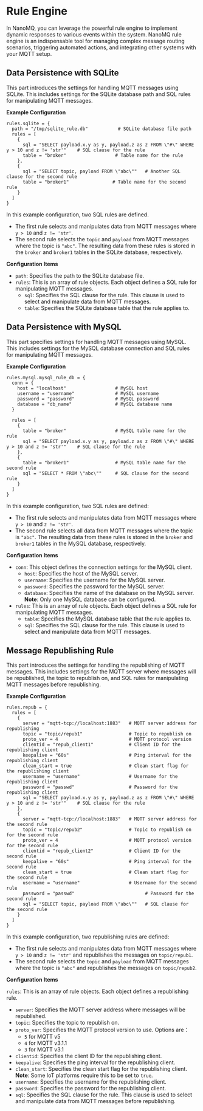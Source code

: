 # Rule Engine

In NanoMQ, you can leverage the powerful rule engine to implement dynamic responses to various events within the system. NanoMQ rule engine is an indispensable tool for managing complex message routing scenarios, triggering automated actions, and integrating other systems with your MQTT setup.

## Data Persistence with SQLite

This part introduces the settings for handling MQTT messages using SQLite. This includes settings for the SQLite database path and SQL rules for manipulating MQTT messages.

**Example Configuration**

```hcl
rules.sqlite = {
  path = "/tmp/sqlite_rule.db"           # SQLite database file path
  rules = [
    {
      sql = "SELECT payload.x.y as y, payload.z as z FROM \"#\" WHERE y > 10 and z != 'str'"    # SQL clause for the rule
      table = "broker"                  # Table name for the rule
    },
    {
      sql = "SELECT topic, payload FROM \"abc\""   # Another SQL clause for the second rule
      table = "broker1"                # Table name for the second rule
    }
  ]
}
```

In this example configuration, two SQL rules are defined.

- The first rule selects and manipulates data from MQTT messages where `y > 10` and `z != 'str'`. 
- The second rule selects the `topic` and `payload` from MQTT messages where the topic is `"abc"`. The resulting data from these rules is stored in the `broker` and `broker1` tables in the SQLite database, respectively.

**Configuration Items**

- `path`: Specifies the path to the SQLite database file.
- `rules`: This is an array of rule objects. Each object defines a SQL rule for manipulating MQTT messages.
  - `sql`: Specifies the SQL clause for the rule. This clause is used to select and manipulate data from MQTT messages.
  - `table`: Specifies the SQLite database table that the rule applies to.

## Data Persistence with MySQL

This part  specifies settings for handling MQTT messages using MySQL. This includes settings for the MySQL database connection and SQL rules for manipulating MQTT messages.

**Example Configuration**

```hcl
rules.mysql.mysql_rule_db = {
  conn = {
    host = "localhost"                  # MySQL host
    username = "username"               # MySQL username
    password = "password"               # MySQL password
    database = "db_name"                # MySQL database name
  }

  rules = [
    {
      table = "broker"                  # MySQL table name for the rule
      sql = "SELECT payload.x.y as y, payload.z as z FROM \"#\" WHERE y > 10 and z != 'str'"    # SQL clause for the rule
    },
    {
      table = "broker1"                 # MySQL table name for the second rule
      sql = "SELECT * FROM \"abc\""     # SQL clause for the second rule
    }
  ]
}

```

In this example configuration, two SQL rules are defined:

- The first rule selects and manipulates data from MQTT messages where `y > 10` and `z != 'str'`. 
- The second rule selects all data from MQTT messages where the topic is `"abc"`. The resulting data from these rules is stored in the `broker` and `broker1` tables in the MySQL database, respectively.

**Configuration Items**

- `conn`: This object defines the connection settings for the MySQL client.
  - `host`: Specifies the host of the MySQL server. 
  - `username`: Specifies the username for the MySQL server.
  - `password`: Specifies the password for the MySQL server.
  - `database`: Specifies the name of the database on the MySQL server. **Note**: Only one MySQL database can be configured. <!--这里对吗？-->
- `rules`: This is an array of rule objects. Each object defines a SQL rule for manipulating MQTT messages.
  - `table`: Specifies the MySQL database table that the rule applies to.
  - `sql`: Specifies the SQL clause for the rule. This clause is used to select and manipulate data from MQTT messages.

## Message Republishing Rule

This part introduces the settings for handling the republishing of MQTT messages. This includes settings for the MQTT server where messages will be republished, the topic to republish on, and SQL rules for manipulating MQTT messages before republishing.

**Example Configuration**

```hcl
rules.repub = {
  rules = [
    {
      server = "mqtt-tcp://localhost:1883"   # MQTT server address for republishing
      topic = "topic/repub1"                 # Topic to republish on
      proto_ver = 4                          # MQTT protocol version
      clientid = "repub_client1"             # Client ID for the republishing client
      keepalive = "60s"                      # Ping interval for the republishing client
      clean_start = true                     # Clean start flag for the republishing client
      username = "username"                  # Username for the republishing client
      password = "passwd"                    # Password for the republishing client
      sql = "SELECT payload.x.y as y, payload.z as z FROM \"#\" WHERE y > 10 and z != 'str'"    # SQL clause for the rule
    },
    {
      server = "mqtt-tcp://localhost:1883"   # MQTT server address for the second rule
      topic = "topic/repub2"                 # Topic to republish on for the second rule
      proto_ver = 4                          # MQTT protocol version for the second rule
      clientid = "repub_client2"             # Client ID for the second rule
      keepalive = "60s"                      # Ping interval for the second rule
      clean_start = true                     # Clean start flag for the second rule
      username = "username"                  # Username for the second rule
      password = "passwd"                          # Password for the second rule
      sql = "SELECT topic, payload FROM \"abc\""   # SQL clause for the second rule
    }
  ]
}
```

In this example configuration, two republishing rules are defined:

- The first rule selects and manipulates data from MQTT messages where `y > 10` and `z != 'str'` and republishes the messages on `topic/repub1`. 
- The second rule selects the `topic` and `payload` from MQTT messages where the topic is `"abc"` and republishes the messages on `topic/repub2`.

**Configuration Items**

`rules`: This is an array of rule objects. Each object defines a republishing rule.

- `server`: Specifies the MQTT server address where messages will be republished.
- `topic`: Specifies the topic to republish on.
- `proto_ver`: Specifies the MQTT protocol version to use. Options are：
  - `5` for MQTT v5
  - `4` for MQTT v3.1.1
  - `3` for MQTT v3.1
- `clientid`: Specifies the client ID for the republishing client.
- `keepalive`: Specifies the ping interval for the republishing client.
- `clean_start`: Specifies the clean start flag for the republishing client. **Note**: Some IoT platforms require this to be set to `true`.
- `username`: Specifies the username for the republishing client.
- `password`: Specifies the password for the republishing client.
- `sql`: Specifies the SQL clause for the rule. This clause is used to select and manipulate data from MQTT messages before republishing.

## 